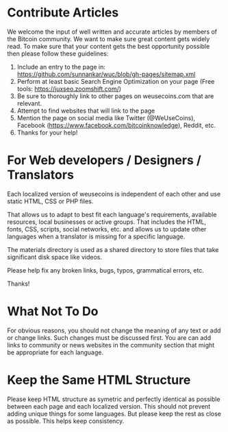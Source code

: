 # Contribute Articles

We welcome the input of well written and accurate articles by members of the Bitcoin community. We want to make sure great content gets widely read. To make sure that your content gets the best opportunity possible then please follow these guidelines:

1. Include an entry to the page in: https://github.com/sunnankar/wuc/blob/gh-pages/sitemap.xml
2. Perform at least basic Search Engine Optimization on your page (Free tools: https://juxseo.zoomshift.com/)
3. Be sure to thoroughly link to other pages on weusecoins.com that are relevant.
4. Attempt to find websites that will link to the page
5. Mention the page on social media like Twitter (@WeUseCoins), Facebook (https://www.facebook.com/bitcoinknowledge), Reddit, etc.
6. Thanks for your help!

# For Web developers / Designers / Translators

Each localized version of weusecoins is independent of each other and use static HTML, CSS or PHP files.

That allows us to adapt to best fit each language's requirements, available resources, local businesses or active groups. That includes the HTML, fonts, CSS, scripts, social networks, etc. and allows us to update other languages when a translator is missing for a specific language.

The materials directory is used as a shared directory to store files that take significant disk space like videos.

Please help fix any broken links, bugs, typos, grammatical errors, etc.

Thanks!

# What Not To Do

For obvious reasons, you should not change the meaning of any text or add or change links. Such changes must be discussed first.
You are can add links to community or news websites in the community section that might be appropriate for each language.

# Keep the Same HTML Structure

Please keep HTML structure as symetric and perfectly identical as possible between each page and each localized version. This should not prevent adding unique things for some languages. But please keep the rest as close as possible. This helps keep consistency.
